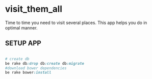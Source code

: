 visit_them_all
==============

Time to time you need to visit several places. This app helps you do in optimal manner.
 
## SETUP APP

```ruby

# create db
be rake db:drop db:create db:migrate 
#download bower dependencies 
be rake bower:install 

```